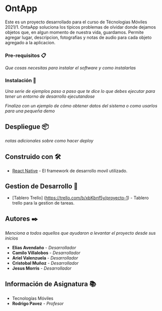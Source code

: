 # OntApp

Este es un proyecto desarrollado para el curso de Técnologias Móviles 2021/1. OntaApp soluciona los típicos problemas de olvidar donde dejamos objetos que, en algun momento de nuestra vida, guardamos. Permite agregar lugar, descripcion, fotografias y notas de audio para cada objeto agregado a la aplicacion.

### Pre-requisitos 📋

_Que cosas necesitas para instalar el software y como instalarlas_

### Instalación 🔧

_Una serie de ejemplos paso a paso que te dice lo que debes ejecutar para tener un entorno de desarrollo ejecutandose_

_Finaliza con un ejemplo de cómo obtener datos del sistema o como usarlos para una pequeña demo_

## Despliegue 📦

_notas adicionales sobre como hacer deploy_

## Construido con 🛠️

* [React Native](https://reactnative.dev/docs/getting-started) - El framework de desarrollo movil utilizado.

## Gestion de Desarrollo 📌

* [Tablero Trello] (https://trello.com/b/xbKbnf5y/proyecto-1) - Tablero trello para la gestion de tareas.

## Autores ✒️

_Menciona a todos aquellos que ayudaron a levantar el proyecto desde sus inicios_

* **Elias Avendaño** - *Desarrollador*
* **Camilo Villalobos** - *Desarrollador*
* **Ariel Valenzuela** - *Desarrollador*
* **Cristobal Muñoz** - *Desarrollador*
* **Jesus Morris** - *Desarrollador*

## Información de Asignatura 📚

* Tecnologías Móviles
* **Rodrigo Pavez** - *Profesor*
